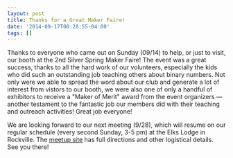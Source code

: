 ```yaml
---
layout: post
title: Thanks for a Great Maker Faire!
date: '2014-09-17T00:28:55-04:00'
tags: []
---
```

Thanks to everyone who came out on Sunday (09/14) to help, or just to visit, our booth at the 2nd Silver Spring Maker Faire!  The event was a great success, thanks to all the hard work of our volunteers, especially the kids who did such an outstanding job teaching others about binary numbers.  Not only were we able to spread the word about our club and generate a lot of interest from vistors to our booth, we were also one of only a handful of exhibitors to receive a "Maker of Merit" award from the event organizers &mdash; another testament to the fantastic job our members did with their teaching and outreach activities!  Great job everyone!

We are looking forward to our next meeting (9/28), which will resume on our regular schedule (every second Sunday, 3-5 pm) at the Elks Lodge in Rockville.  The [meetup site](http://www.meetup.com/CoderDojoDC/events/201207262/, "CoderDojoDC on meetup.com") has full directions and other logistical details.  See you there!

